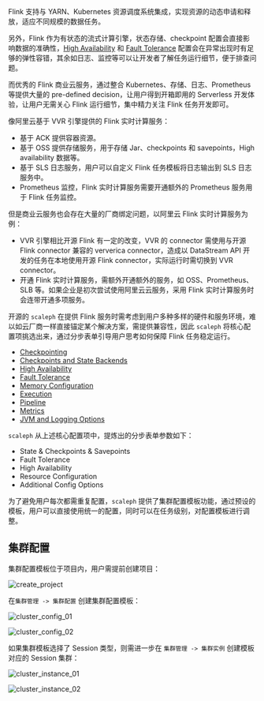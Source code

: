 Flink 支持与 YARN、Kubernetes 资源调度系统集成，实现资源的动态申请和释放，适应不同规模的数据任务。

另外，Flink 作为有状态的流式计算引擎，状态存储、checkpoint 配置会直接影响数据的准确性，[High Availability](https://nightlies.apache.org/flink/flink-docs-release-1.15/docs/deployment/config/#high-availability) 和 [Fault Tolerance](https://nightlies.apache.org/flink/flink-docs-release-1.15/docs/deployment/config/#fault-tolerance) 配置会在异常出现时有足够的弹性容错，其余如日志、监控等可以让开发者了解任务运行细节，便于排查问题。

而优秀的 Flink 商业云服务，通过整合 Kubernetes、存储、日志、Prometheus 等提供大量的 pre-defined decision，让用户得到开箱即用的 Serverless 开发体验，让用户无需关心 Flink 运行细节，集中精力关注 Flink 任务开发即可。

像阿里云基于 VVR 引擎提供的 Flink 实时计算服务：

- 基于 ACK 提供容器资源。
- 基于 OSS 提供存储服务，用于存储 Jar、checkpoints 和 savepoints，High availability 数据等。
- 基于 SLS 日志服务，用户可以自定义 Flink 任务模板将日志输出到 SLS 日志服务中。
- Prometheus 监控，Flink 实时计算服务需要开通额外的 Prometheus 服务用于 Flink 任务监控。

但是商业云服务也会存在大量的厂商绑定问题，以阿里云 Flink 实时计算服务为例：

- VVR 引擎相比开源 Flink 有一定的改变，VVR 的 connector 需使用与开源 Flink connector 兼容的 ververica connector，造成以 DataStream API 开发的任务在本地使用开源 Flink connector，实际运行时需切换到 VVR connector。
- 开通 Flink 实时计算服务，需额外开通额外的服务，如 OSS、Prometheus、SLB 等。如果企业是初次尝试使用阿里云云服务，采用 Flink 实时计算服务时会连带开通多项服务。

开源的 `scaleph` 在提供 Flink 服务时需考虑到用户多种多样的硬件和服务环境，难以如云厂商一样直接锚定某个解决方案，需提供兼容性，因此 `scaleph` 将核心配置项挑选出来，通过分步表单引导用户思考如何保障 Flink 任务稳定运行。

- [Checkpointing](https://nightlies.apache.org/flink/flink-docs-release-1.15/docs/deployment/config/#checkpointing)
- [Checkpoints and State Backends](https://nightlies.apache.org/flink/flink-docs-release-1.15/docs/deployment/config/#checkpoints-and-state-backends)
- [High Availability](https://nightlies.apache.org/flink/flink-docs-release-1.15/docs/deployment/config/#high-availability)
- [Fault Tolerance](https://nightlies.apache.org/flink/flink-docs-release-1.15/docs/deployment/config/#fault-tolerance)
- [Memory Configuration](https://nightlies.apache.org/flink/flink-docs-release-1.15/docs/deployment/config/#memory-configuration)
- [Execution](https://nightlies.apache.org/flink/flink-docs-release-1.15/docs/deployment/config/#execution)
- [Pipeline](https://nightlies.apache.org/flink/flink-docs-release-1.15/docs/deployment/config/#pipeline)
- [Metrics](https://nightlies.apache.org/flink/flink-docs-release-1.15/docs/deployment/config/#metrics)
- [JVM and Logging Options](https://nightlies.apache.org/flink/flink-docs-release-1.15/docs/deployment/config/#jvm-and-logging-options)

`scaleph` 从上述核心配置项中，提炼出的分步表单参数如下：

- State & Checkpoints & Savepoints
- Fault Tolerance
- High Availability
- Resource Configuration
- Additional Config Options

为了避免用户每次都需重复配置，`scaleph` 提供了集群配置模板功能，通过预设的模板，用户可以直接使用统一的配置，同时可以在任务级别，对配置模板进行调整。

## 集群配置

集群配置模板位于项目内，用户需提前创建项目：

![create_project](https://github.com/flowerfine/scaleph-website/raw/2a943f478234dadae2748d478ef29d5f81e34a2e/site/images/guide/quick-start/cluster/create_project.png)

在`集群管理 -> 集群配置` 创建集群配置模板：

![cluster_config_01](https://github.com/flowerfine/scaleph-website/raw/2a943f478234dadae2748d478ef29d5f81e34a2e/site/images/guide/quick-start/cluster/cluster_config_01.png)

![cluster_config_02](https://github.com/flowerfine/scaleph-website/raw/2a943f478234dadae2748d478ef29d5f81e34a2e/site/images/guide/quick-start/cluster/cluster_config_02.png)

如果集群模板选择了 Session 类型，则需进一步在 `集群管理 -> 集群实例` 创建模板对应的 Session 集群：

![cluster_instance_01](https://github.com/flowerfine/scaleph-website/raw/2a943f478234dadae2748d478ef29d5f81e34a2e/site/images/guide/quick-start/cluster/cluster_instance_01.png)

![cluster_instance_02](https://github.com/flowerfine/scaleph-website/raw/2a943f478234dadae2748d478ef29d5f81e34a2e/site/images/guide/quick-start/cluster/cluster_instance_02.png)
